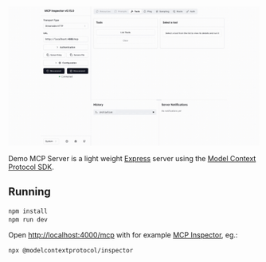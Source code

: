 ![Demo of app](docs/intro.gif)

Demo MCP Server is a light weight [Express](https://expressjs.com/) server using the [Model Context Protocol SDK](https://modelcontextprotocol.io/docs/getting-started/intro).

## Running

```bash
npm install
npm run dev
```

Open [http://localhost:4000/mcp](http://localhost:4000/mcp) with for example [MCP Inspector](https://modelcontextprotocol.io/legacy/tools/inspector), eg.:

```bash
npx @modelcontextprotocol/inspector
```
